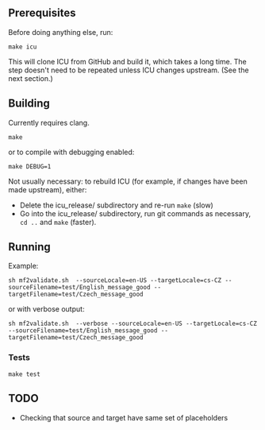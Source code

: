 ## Prerequisites

Before doing anything else, run:

```
make icu
```

This will clone ICU from GitHub and build it, which takes a long time.
The step doesn't need to be repeated unless ICU changes upstream. (See the next section.)

## Building

Currently requires clang.

```
make
```

or to compile with debugging enabled:

```
make DEBUG=1
```

Not usually necessary: to rebuild ICU (for example, if changes have been made upstream), either:
- Delete the icu_release/ subdirectory and re-run `make` (slow)
- Go into the icu_release/ subdirectory, run git commands as necessary, `cd ..` and `make` (faster).

## Running

Example:

```
sh mf2validate.sh  --sourceLocale=en-US --targetLocale=cs-CZ --sourceFilename=test/English_message_good --targetFilename=test/Czech_message_good
```

or with verbose output:

```
sh mf2validate.sh  --verbose --sourceLocale=en-US --targetLocale=cs-CZ --sourceFilename=test/English_message_good --targetFilename=test/Czech_message_good
```

### Tests

```
make test
```

## TODO

* Checking that source and target have same set of placeholders
